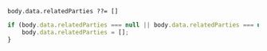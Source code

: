 `body.data.relatedParties ??= []`

```javascript
if (body.data.relatedParties === null || body.data.relatedParties === undefined) {
    body.data.relatedParties = [];
}
```
